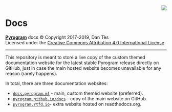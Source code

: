 <img align="right" src="https://emojipedia-us.s3.dualstack.us-west-1.amazonaws.com/thumbs/120/apple/155/open-book_1f4d6.png">

# Docs

[**Pyrogram**](https://github.com/pyrogram/pyrogram) docs © Copyright 2017-2019, Dan Tès  
Licensed under the [Creative Commons Attribution 4.0 International License](LICENSE)

---

This repository is meant to store a live copy of the custom themed documentation website for the latest stable Pyrogram release directly on GitHub, just in case the main hosted website becomes unavailable for any reason (rarely happens).

In total, there are three documentation websites:

- [`docs.pyrogram.ml`](//docs.pyrogram.ml) - main, custom themed website (preferred).
- [`pyrogram.github.io/docs`](//pyrogram.github.io/docs) - copy of the main website on GitHub.
- [`pyrogram.rtfd.io`](//pyrogram.rtfd.io)- extra website hosted on readthedocs.org.

